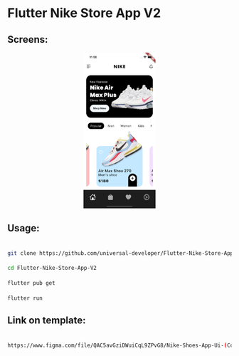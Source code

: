 <h1>Flutter Nike Store App V2</h1>

<h2>Screens: </h2>

<p align="center"><img src="assets/git/1.png" height="350px"/>

<h2>Usage: </h2>

```bash

git clone https://github.com/universal-developer/Flutter-Nike-Store-App-V2

cd Flutter-Nike-Store-App-V2

flutter pub get

flutter run

```

<h2>Link on template: </h2>

```bash

https://www.figma.com/file/QAC5avGziDWuiCqL9ZPvG8/Nike-Shoes-App-Ui-(Community)?node-id=0%3A1

```
